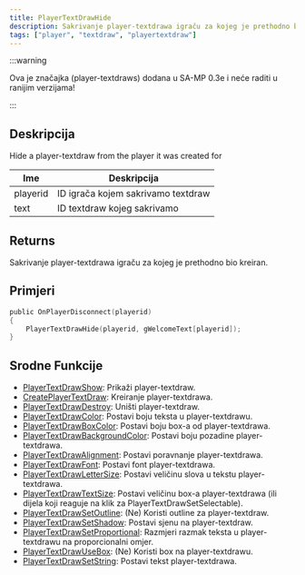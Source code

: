 ```yaml
---
title: PlayerTextDrawHide
description: Sakrivanje player-textdrawa igraču za kojeg je prethodno bio kreiran.
tags: ["player", "textdraw", "playertextdraw"]
---
```


:::warning

Ova je značajka (player-textdraws) dodana u SA-MP 0.3e i neće raditi u ranijim verzijama!

:::

## Deskripcija

Hide a player-textdraw from the player it was created for

| Ime      | Deskripcija                        |
| -------- | ---------------------------------- |
| playerid | ID igrača kojem sakrivamo textdraw |
| text     | ID textdraw kojeg sakrivamo        |

## Returns

Sakrivanje player-textdrawa igraču za kojeg je prethodno bio kreiran.

## Primjeri

```c
public OnPlayerDisconnect(playerid)
{
    PlayerTextDrawHide(playerid, gWelcomeText[playerid]);
}
```

## Srodne Funkcije

- [PlayerTextDrawShow](PlayerTextDrawShow): Prikaži player-textdraw.
- [CreatePlayerTextDraw](CreatePlayerTextDraw): Kreiranje player-textdrawa.
- [PlayerTextDrawDestroy](PlayerTextDrawDestroy): Uništi player-textdraw.
- [PlayerTextDrawColor](PlayerTextDrawColor): Postavi boju teksta u player-textdrawu.
- [PlayerTextDrawBoxColor](PlayerTextDrawBoxColor): Postavi boju box-a od player-textdrawa.
- [PlayerTextDrawBackgroundColor](PlayerTextDrawBackgroundColor): Postavi boju pozadine player-textdrawa.
- [PlayerTextDrawAlignment](PlayerTextDrawAlignment): Postavi poravnanje player-textdrawa.
- [PlayerTextDrawFont](PlayerTextDrawFont): Postavi font player-textdrawa.
- [PlayerTextDrawLetterSize](PlayerTextDrawLetterSize): Postavi veličinu slova u tekstu player-textdrawa.
- [PlayerTextDrawTextSize](PlayerTextDrawTextSize): Postavi veličinu box-a player-textdrawa (ili dijela koji reaguje na klik za PlayerTextDrawSetSelectable).
- [PlayerTextDrawSetOutline](PlayerTextDrawSetOutline): (Ne) Koristi outline za player-textdraw.
- [PlayerTextDrawSetShadow](PlayerTextDrawSetShadow): Postavi sjenu na player-textdraw.
- [PlayerTextDrawSetProportional](PlayerTextDrawSetProportional): Razmjeri razmak teksta u player-textdrawu na proporcionalni omjer.
- [PlayerTextDrawUseBox](PlayerTextDrawUseBox): (Ne) Koristi box na player-textdrawu.
- [PlayerTextDrawSetString](PlayerTextDrawSetString): Postavi tekst player-textdrawa.
